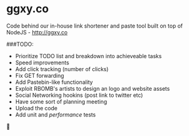 ggxy.co
=======

Code behind our in-house link shortener and paste tool built on top of NodeJS - http://ggxy.co

###TODO:
- Prioritize TODO list and breakdown into achieveable tasks
- Speed improvements
- Add click tracking (number of clicks)
- Fix GET forwarding
- Add Pastebin-like functionality
- Exploit RBOMB's artists to design an logo and website assets
- Social Networking hookins (post link to twitter etc)
- Have some sort of planning meeting
- Upload the code
- Add unit and *performance* tests


:kiss:
